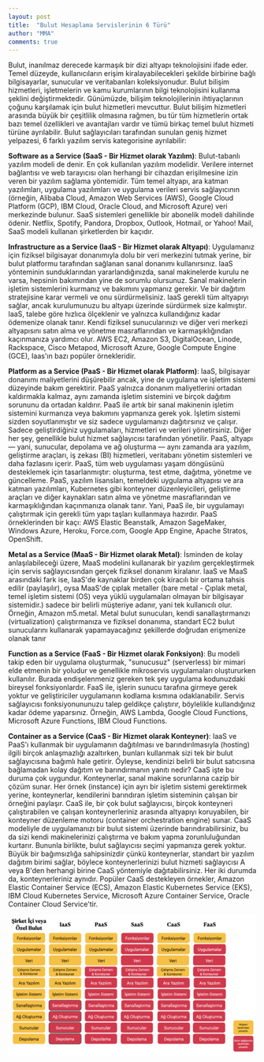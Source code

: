```yaml
---
layout: post
title:  "Bulut Hesaplama Servislerinin 6 Türü"
author: "MMA"
comments: true
---
```


Bulut, inanılmaz derecede karmaşık bir dizi altyapı teknolojisini ifade eder. Temel düzeyde, kullanıcıların erişim kiralayabilecekleri şekilde birbirine bağlı bilgisayarlar, sunucular ve veritabanları koleksiyonudur. Bulut bilişim hizmetleri, işletmelerin ve kamu kurumlarının bilgi teknolojisini kullanma şeklini değiştirmektedir. Günümüzde, bilişim teknolojilerinin ihtiyaçlarının çoğunu karşılamak için bulut hizmetleri mevcuttur. Bulut bilişim hizmetleri arasında büyük bir çeşitlilik olmasına rağmen, bu tür tüm hizmetlerin ortak bazı temel özellikleri ve avantajları vardır ve tümü birkaç temel bulut hizmeti türüne ayrılabilir. Bulut sağlayıcıları tarafından sunulan geniş hizmet yelpazesi, 6 farklı yazılım servis kategorisine ayrılabilir:

**Software as a Service (SaaS - Bir Hizmet olarak Yazılım)**: Bulut-tabanlı yazılım modeli de denir. En çok kullanılan yazılım modelidir. Verilere internet bağlantısı ve web tarayıcısı olan herhangi bir cihazdan erişilmesine izin veren bir yazılım sağlama yöntemidir. Tüm temel altyapı, ara katman yazılımları, uygulama yazılımları ve uygulama verileri servis sağlayıcının (örneğin, Alibaba Cloud, Amazon Web Services (AWS), Google Cloud Platform (GCP), IBM Cloud, Oracle Cloud, and Microsoft Azure) veri merkezinde bulunur. SaaS sistemleri genellikle bir abonelik modeli dahilinde ödenir. Netflix, Spotify, Pandora, Dropbox, Outlook, Hotmail, or Yahoo! Mail, SaaS modeli kullanan şirketlerden bir kaçıdır. 

**Infrastructure as a Service (IaaS - Bir Hizmet olarak Altyapı)**: Uygulamanız için fiziksel bilgisayar donanımıyla dolu bir veri merkezini tutmak yerine, bir bulut platformu tarafından sağlanan sanal donanımı kullanırsınız. IaaS yönteminin sunduklarından yararlandığınızda, sanal makinelerde kurulu ne varsa, hepsinin bakımından yine de sorumlu olursunuz. Sanal makinelerin işletim sistemlerini kurmanız ve bakımını yapmanız gerekir. Ve bir dağıtım stratejisine karar vermeli ve onu sürdürmelisiniz. IaaS gerekli tüm altyapıyı sağlar, ancak kurulumunuzu bu altyapı üzerinde sürdürmek size kalmıştır. IaaS, talebe göre hızlıca ölçeklenir ve yalnızca kullandığınız kadar ödemenize olanak tanır. Kendi fiziksel sunucularınızı ve diğer veri merkezi altyapısını satın alma ve yönetme masraflarından ve karmaşıklığından kaçınmanıza yardımcı olur. AWS EC2, Amazon S3, DigitalOcean, Linode, Rackspace, Cisco Metapod, Microsoft Azure, Google Compute Engine (GCE), Iaas'ın bazı popüler örnekleridir.

**Platform as a Service (PaaS - Bir Hizmet olarak Platform)**: IaaS, bilgisayar donanımı maliyetlerini düşürebilir ancak, yine de uygulama ve işletim sistemi düzeyinde bakım gerektirir. PaaS yalnızca donanım maliyetlerini ortadan kaldırmakla kalmaz, aynı zamanda işletim sistemini ve birçok dağıtım sorununu da ortadan kaldırır. PaaS ile artık bir sanal makinenin işletim sistemini kurmanıza veya bakımını yapmanıza gerek yok. İşletim sistemi sizden soyutlanmıştır ve siz sadece uygulamanızı dağıtırsınız ve çalışır. Sadece geliştirdiğiniz uygulamaları, hizmetleri ve verileri yönetirsiniz. Diğer her şey, genellikle bulut hizmet sağlayıcısı tarafından yönetilir. PaaS, altyapı — yani, sunucular, depolama ve ağ oluşturma — aynı zamanda ara yazılım, geliştirme araçları, iş zekası (BI) hizmetleri, veritabanı yönetim sistemleri ve daha fazlasını içerir. PaaS, tüm web uygulaması yaşam döngüsünü desteklemek için tasarlanmıştır: oluşturma, test etme, dağıtma, yönetme ve güncelleme. PaaS, yazılım lisansları, temeldeki uygulama altyapısı ve ara katman yazılımları, Kubernetes gibi konteyner düzenleyicileri, geliştirme araçları ve diğer kaynakları satın alma ve yönetme masraflarından ve karmaşıklığından kaçınmanıza olanak tanır. Yani, PaaS ile, bir uygulamayı çalıştırmak için gerekli tüm yapı taşları kullanmaya hazırdır. PaaS örneklerinden bir kaçı: AWS Elastic Beanstalk, Amazon SageMaker, Windows Azure, Heroku, Force.com, Google App Engine, Apache Stratos, OpenShift.

**Metal as a Service (MaaS - Bir Hizmet olarak Metal)**: İsminden de kolay anlaşılabileceği üzere, MaaS modelini kullanarak bir yazılım gerçekleştirmek için servis sağlayıcısından gerçek fiziksel donanım kiralanır. IaaS ve MaaS arasındaki fark ise, IaaS'de kaynaklar birden çok kiracılı bir ortama tahsis edilir (paylaşılır), oysa MaaS'de çıplak metaller (bare metal - Çıplak metal, temel işletim sistemi (OS) veya yüklü uygulamaları olmayan bir bilgisayar sistemidir.) sadece bir belirli müşteriye adanır, yani tek kullanıcılı olur. Örneğin, Amazon m5.metal. Metal bulut sunucuları, kendi sanallaştırmanızı (virtualization) çalıştırmanıza ve fiziksel donanıma, standart EC2 bulut sunucularını kullanarak yapamayacağınız şekillerde doğrudan erişmenize olanak tanır

**Function as a Service (FaaS - Bir Hizmet olarak Fonksiyon)**: Bu modeli takip eden bir uygulama oluşturmak, "sunucusuz" (serverless) bir mimari elde etmenin bir yoludur ve genellikle mikroservis uygulamaları oluştururken kullanılır. Burada endişelenmeniz gereken tek şey uygulama kodunuzdaki bireysel fonksiyonlardır. FaaS ile, işlerin sunucu tarafına girmeye gerek yoktur ve geliştiriciler uygulamanın kodlama kısmına odaklanabilir. Servis sağlayıcısı fonksiyonununuzu talep geldikçe çalıştırır, böylelikle kullandığınız kadar ödeme yaparsınız. Örneğin, AWS Lambda, Google Cloud Functions, Microsoft Azure Functions, IBM Cloud Functions.

**Container as a Service (CaaS - Bir Hizmet olarak Konteyner)**: IaaS ve PaaS'ı kullanmak bir uygulamanın dağıtılması ve barındırılmasıyla (hosting) ilgili birçok anlaşmazlığı azaltırken, bunları kullanmak sizi tek bir bulut sağlayıcısına bağımlı hale getirir. Öyleyse, kendinizi belirli bir bulut satıcısına bağlamadan kolay dağıtım ve barındırmanın yanıtı nedir? CaaS işte bu duruma çok uygundur. Konteynerlar, sanal makine sorunlarına cazip bir çözüm sunar. Her örnek (instance) için ayrı bir işletim sistemi gerektirmek yerine, konteynerlar, kendilerini barındıran işletim sisteminin çalışan bir örneğini paylaşır. CaaS ile, bir çok bulut sağlayıcısı, birçok konteyneri çalıştırabilen ve çalışan konteynerleriniz arasında altyapıyı koruyabilen, bir konteyner düzenleme motoru (container orchestration engine) sunar. CaaS modeliyle de uygulamanızı bir bulut sistemi üzerinde barındırabilirsiniz, bu da sizi kendi makinelerinizi çalıştırma ve bakım yapma zorunluluğundan kurtarır. Bununla birlikte, bulut sağlayıcısı seçimi yapmanıza gerek yoktur. Büyük bir bağımsızlığa sahipsinizdir çünkü konteynerlar, standart bir yazılım dağıtım birimi sağlar, böylece konteynerlerinizi bulut hizmeti sağlayıcısı A veya B'den herhangi birine CaaS yöntemiyle dağıtabilirsiniz. Her iki durumda da, konteynerleriniz aynıdır. Popüler CaaS destekleyen örnekler, Amazon Elastic Container Service (ECS), Amazon Elastic Kubernetes Service (EKS), IBM Cloud Kubernetes Service, Microsoft Azure Container Service, Oracle Container Cloud Service'tir.

![](https://github.com/mmuratarat/turkish/blob/master/_posts/images/6modelservicecategories.png?raw=true)
